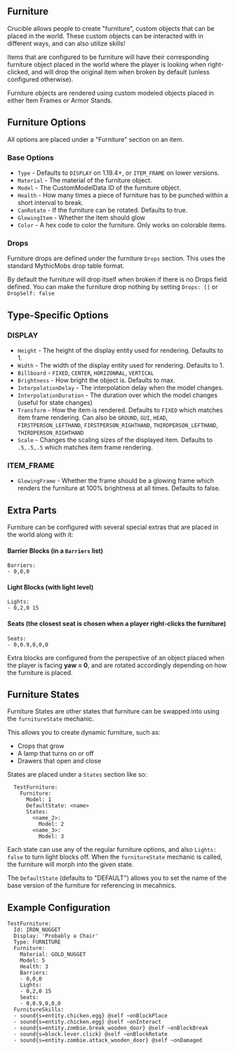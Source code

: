Furniture
---------
Crucible allows people to create "furniture", custom objects that can be placed in the world. These custom objects can be interacted with in different ways, and can also utilize skills!

Items that are configured to be furniture will have their corresponding furniture object placed in the world where the player is looking when right-clicked, and will drop the original item when broken by default (unless configured otherwise).

Furniture objects are rendered using custom modeled objects placed in either Item Frames or Armor Stands.

Furniture Options
-----------------
All options are placed under a "Furniture" section on an item.

### Base Options
- `Type` - Defaults to `DISPLAY` on 1.19.4+, or `ITEM_FRAME` on lower versions.
- `Material` - The material of the furniture object.
- `Model` - The CustomModelData ID of the furniture object.
- `Health` - How many times a piece of furniture has to be punched within a short interval to break.
- `CanRotate` - If the furniture can be rotated. Defaults to true.
- `GlowingItem` - Whether the item should glow
- `Color` - A hex code to color the furniture. Only works on colorable items.

### Drops
Furniture drops are defined under the furniture `Drops` section. This uses the standard MythicMobs drop table format.

By default the furniture will drop itself when broken if there is no Drops field defined. You can make the furniture drop nothing by setting `Drops: []` or `DropSelf: false`

Type-Specific Options
---------------------

### DISPLAY
- `Height` - The height of the display entity used for rendering. Defaults to 1.
- `Width` - The width of the display entity used for rendering. Defaults to 1.
- `Billboard` - `FIXED`, `CENTER`, `HORIZONRAL`, `VERTICAL`
- `Brightness` - How bright the object is. Defaults to max.
- `InterpolationDelay` - The interpolation delay when the model changes.
- `InterpolationDuration` - The duration over which the model changes (useful for state changes)
- `Transform` - How the item is rendered. Defaults to `FIXED` which matches item frame rendering. Can also be `GROUND`, `GUI`, `HEAD`, `FIRSTPERSON_LEFTHAND`, `FIRSTPERSON_RIGHTHAND`, `THIRDPERSON_LEFTHAND`, `THIRDPERSON_RIGHTHAND`
- `Scale` - Changes the scaling sizes of the displayed item. Defaults to `.5,.5,.5` which matches item frame rendering. 

### ITEM_FRAME
- `GlowingFrame` - Whether the frame should be a glowing frame which renders the furniture at 100% brightness at all times. Defaults to false.


Extra Parts
-----------
Furniture can be configured with several special extras that are placed in the world along with it:

#### Barrier Blocks (in a `Barriers` list)
    Barriers:
    - 0,0,0

#### Light Blocks (with light level)
    Lights:
    - 0,2,0 15

#### Seats (the closest seat is chosen when a player right-clicks the furniture)
    Seats:
    - 0,0.9,0,0,0

Extra blocks are configured from the perspective of an object placed when the player is facing **yaw = 0**, and are rotated accordingly depending on how the furniture is placed.

Furniture States
----------------
Furniture States are other states that furniture can be swapped into using the `furnitureState` mechanic. 

This allows you to create dynamic furniture, such as:
- Crops that grow 
- A lamp that turns on or off
- Drawers that open and close

States are placed under a `States` section like so:
```
  TestFurniture:
    Furniture:
      Model: 1
      DefaultState: <name>
      States:
        <name_2>:
          Model: 2
        <name_3>:
          Model: 3
```
Each state can use any of the regular furniture options, and also `Lights: false` to turn light blocks off. When the `furnitureState` mechanic is called, the furniture will morph into the given state.

The `DefaultState` (defaults to "DEFAULT") allows you to set the name of the base version of the furniture for referencing in mecahnics.

Example Configuration
---------------------
```
TestFurniture:
  Id: IRON_NUGGET
  Display: 'Probably a Chair'
  Type: FURNITURE
  Furniture:
    Material: GOLD_NUGGET
    Model: 5
    Health: 3
    Barriers:
    - 0,0,0
    Lights:
    - 0,2,0 15
    Seats:
    - 0,0.9,0,0,0
  FurnitureSkills:
  - sound{s=entity.chicken.egg} @self ~onBlockPlace
  - sound{s=entity.chicken.egg} @self ~onInteract
  - sound{s=entity.zombie.break_wooden_door} @self ~onBlockBreak
  - sound{s=block.lever.click} @self ~onBlockRotate
  - sound{s=entity.zombie.attack_wooden_door} @self ~onDamaged
```